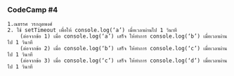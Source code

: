 ### CodeCamp #4
    1.ณธรรศ วรกฤตพงศ์
    2. ใช้ setTimeout เพื่อให้ console.log(‘a’) เมื่อเวลาผ่านไป 1 วินาที
        (ต่อจากข้อ 1) เมื่อ console.log(‘a’) เสร็จ ให้ทำการ console.log(‘b’) เมื่อเวลาผ่านไป 1 วินาที
        (ต่อจากข้อ 2) เมื่อ console.log(‘b’) เสร็จ ให้ทำการ console.log(‘c’) เมื่อเวลาผ่านไป 1 วินาที
        (ต่อจากข้อ 3) เมื่อ console.log(‘c’) เสร็จ ให้ทำการ console.log(‘d’) เมื่อเวลาผ่านไป 1 วินาที

